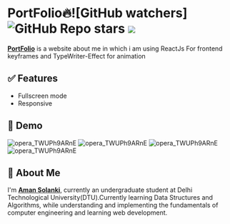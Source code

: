 
# PortFolio🔥![GitHub watchers] ![GitHub Repo stars](https://img.shields.io/github/stars/Aman12305/PortFolio?style=social) ![](https://visitor-badge.glitch.me/badge?page_id=Aman12305/PortFolio")


**[PortFolio](https://bit.ly/amansolankiportfolio)** is a website about me in which i am using ReactJs For frontend keyframes and TypeWriter-Effect for animation


## ✅ Features

- Fullscreen mode
- Responsive
## 🐣 Demo

![opera_TWUPh9ARnE](https://user-images.githubusercontent.com/93370526/168342941-a745a01c-6079-4430-8a9f-e66fe2b11eac.png)
![opera_TWUPh9ARnE](https://user-images.githubusercontent.com/93370526/168343076-ea3c7394-dc26-4a82-a73d-798107ea59a1.png)
![opera_TWUPh9ARnE](https://user-images.githubusercontent.com/93370526/168343089-269b83e5-277c-4844-897c-c13f8790cdd0.png)
![opera_TWUPh9ARnE](https://user-images.githubusercontent.com/93370526/168343295-0761fd7d-0110-4f1e-8c9b-cbc59e529149.png)


## 🚀 About Me
I'm **[Aman Solanki](https://bit.ly/amansolankiportfolio)**, currently an undergraduate student at Delhi Technological University(DTU).Currently learning Data Structures and Algorithms, while understanding and implementing the fundamentals of computer engineering and learning web development.

